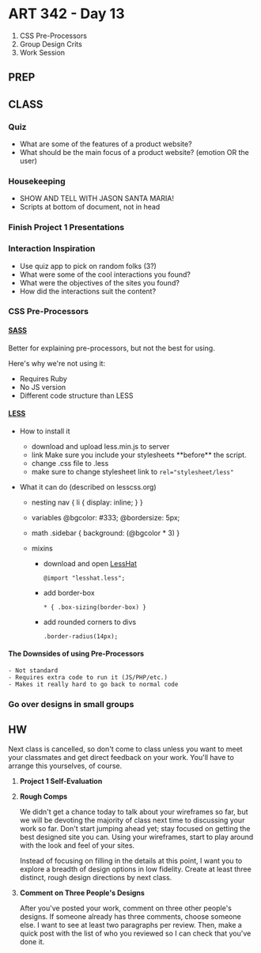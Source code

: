 ART 342 - Day 13
=======================================

1. CSS Pre-Processors
2. Group Design Crits
3. Work Session


PREP
---------------------------------------



CLASS
---------------------------------------

### Quiz

- What are some of the features of a product website?
- What should be the main focus of a product website? (emotion OR the user)


### Housekeeping

- SHOW AND TELL WITH JASON SANTA MARIA!
- Scripts at bottom of document, not in head



### Finish Project 1 Presentations


### Interaction Inspiration
- Use quiz app to pick on random folks (3?)
- What were some of the cool interactions you found?
- What were the objectives of the sites you found?
- How did the interactions suit the content?





### CSS Pre-Processors

#### [SASS](http://sass-lang.com/guide)
Better for explaining pre-processors, but not the best for using.

Here's why we're not using it:

- Requires Ruby
- No JS version
- Different code structure than LESS


#### [LESS](http://lesscss.org/)

- How to install it
	- download and upload less.min.js to server
	- link
		<link rel="stylesheet/less" type="text/css" href="styles.less" />
		<script src="less.js" type="text/javascript"></script>
		Make sure you include your stylesheets **before** the script.
	- change .css file to .less
	- make sure to change stylesheet link to `rel="stylesheet/less"`


- What it can do (described on lesscss.org) 
	- nesting
		nav {
			li { display: inline; }
		}
	- variables
		@bgcolor: #333;
		@bordersize: 5px;

	- math
		.sidebar { background: (@bgcolor * 3) }
	
	- mixins
		- download and open [LessHat](http://lesshat.com/)
		
			`@import "lesshat.less";`
		
		- add border-box
			
			`* {
				.box-sizing(border-box)
			}`
		
		- add rounded corners to divs

			`.border-radius(14px);`





#### The Downsides of using Pre-Processors
	- Not standard
	- Requires extra code to run it (JS/PHP/etc.)
	- Makes it really hard to go back to normal code
	

### Go over designs in small groups


HW
---------------------------------------

Next class is cancelled, so don't come to class unless you want to meet your classmates and get direct feedback on your work. You'll have to arrange this yourselves, of course.

1. **Project 1 Self-Evaluation**

1. **Rough Comps**

	We didn't get a chance today to talk about your wireframes so far, but we will be devoting the majority of class next time to discussing your work so far. Don't start jumping ahead yet; stay focused on getting the best designed site you can. Using your wireframes, start to play around with the look and feel of your sites. 
	
	Instead of focusing on filling in the details at this point, I want you to explore a breadth of design options in low fidelity. Create at least three distinct, rough design directions by next class. 

2. **Comment on Three People's Designs**

	After you've posted your work, comment on three other people's designs. If someone already has three comments, choose someone else. I want to see at least two paragraphs per review. Then, make a quick post with the list of who you reviewed so I can check that you've done it.


